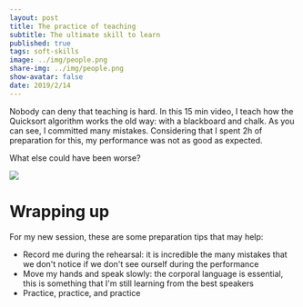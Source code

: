 ```yaml
---
layout: post
title: The practice of teaching
subtitle: The ultimate skill to learn
published: true
tags: soft-skills
image: ../img/people.png
share-img: ../img/people.png
show-avatar: false
date: 2019/2/14
---
```


Nobody can deny that teaching is hard. In this 15 min video, I teach how the Quicksort algorithm works the old way: with a blackboard and chalk. As you can see, I committed many mistakes. Considering that I spent 2h of preparation for this, my performance was not as good as expected. 


What else could have been worse?

<a href="https://play.kth.se/media/C%C3%A9sar+S+%2803+10+2019%29+-+G7/0_mdpi8fsb" rel="Quicksort in explained in 15min">![](http://cf.jare.io/?u=https//www.cesarsotovalero.net/img/class.png)</a>


# Wrapping up 

For my new session, these are some preparation tips that may help:

- Record me during the rehearsal: it is incredible the many mistakes that we don't notice if we don't see ourself during the performance
- Move my hands and speak slowly: the corporal language is essential, this is something that I'm still learning from the best speakers  
- Practice, practice, and practice